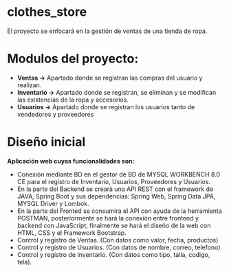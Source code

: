 # clothes_store
El proyecto se enfocará en la gestión de ventas de una tienda de ropa. 

# Modulos del proyecto:

- **Ventas ->**  Apartado donde se registran las compras del usuario y realizan. 
- **Inventario ->** Apartado donde se registran, se eliminan y se modifican las existencias de la ropa y accesorios.
- **Usuarios ->** Apartado donde se registran los usuarios tanto de vendedores y proveedores

# Diseño inicial
**Aplicación web cuyas funcionalidades son:**

- Conexión mediante BD en el gestor de BD de MYSQL WORKBENCH 8.0 CE para el registro de Inventario, Usuarios, Proveedores y Usuarios.
- En la parte del Backend se creará una API REST con el framework de JAVA, Spring Boot y sus dependencias: Spring Web, Spring Data JPA, MYSQL Driver y Lombok.
- En la parte del Fronted se consumira el API con ayuda de la herramienta POSTMAN, posteriormente se hará la conexión entre frontend y backend con JavaScript, finalmente se hará el diseño de la web con HTML, CSS y el Framework Bootstrap. 
- Control y registro de Ventas. (Con datos como valor, fecha, productos)
- Control y registro de Usuarios. (Con datos de nombre, correo, telefono)
- Control y registro de Inventario. (Con datos como tipo, talla, codigo, tela).
  
  

  

